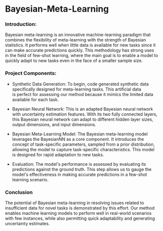 # Bayesian-Meta-Learning

### Introduction:
Bayesian meta-learning is an innovative machine-learning paradigm that combines the flexibility of meta-learning with the strength of Bayesian statistics. It performs well when little data is available for new tasks since it can make accurate predictions quickly. This methodology has strong uses in the field of few-shot learning, where the main goal is to enable a model to quickly adapt to new tasks even in the face of a smaller sample size.

### Project Components:

- Synthetic Data Generation: To begin, code generated synthetic data specifically designed for meta-learning tasks. This artificial data is perfect for assessing our method because it mimics the limited data available for each task.

- Bayesian Neural Network: This is an adapted Bayesian neural network with uncertainty estimation features. With its two fully connected layers, this Bayesian neural network can adapt to different hidden layer sizes, output dimensions, and input dimensions.
  
- Bayesian Meta-Learning Model: The Bayesian meta-learning model leverages the BayesianNN as a core component. It introduces the concept of task-specific parameters, sampled from a prior distribution, allowing the model to capture task-specific characteristics. This model is designed for rapid adaptation to new tasks.
  
- Evaluation: The model's performance is assessed by evaluating its predictions against the ground truth. This step allows us to gauge the model's effectiveness in making accurate predictions in a few-shot learning scenario.

### Conclusion

The potential of Bayesian meta-learning in resolving issues related to insufficient data for novel tasks is demonstrated by this effort. Our method enables machine learning models to perform well in real-world scenarios with few instances, while also permitting quick adaptability and generating uncertainty estimates.

